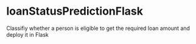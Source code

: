 # loanStatusPredictionFlask
Classifiy whether a person is eligible to get the required loan amount and deploy it in Flask
